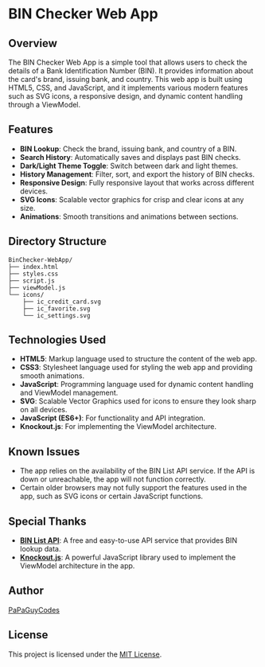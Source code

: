 # BIN Checker Web App

## Overview

The BIN Checker Web App is a simple tool that allows users to check the details of a Bank Identification Number (BIN). It provides information about the card's brand, issuing bank, and country. This web app is built using HTML5, CSS, and JavaScript, and it implements various modern features such as SVG icons, a responsive design, and dynamic content handling through a ViewModel.

## Features

- **BIN Lookup**: Check the brand, issuing bank, and country of a BIN.
- **Search History**: Automatically saves and displays past BIN checks.
- **Dark/Light Theme Toggle**: Switch between dark and light themes.
- **History Management**: Filter, sort, and export the history of BIN checks.
- **Responsive Design**: Fully responsive layout that works across different devices.
- **SVG Icons**: Scalable vector graphics for crisp and clear icons at any size.
- **Animations**: Smooth transitions and animations between sections.

## Directory Structure

```plaintext
BinChecker-WebApp/
├── index.html
├── styles.css
├── script.js
├── viewModel.js
└── icons/
    ├── ic_credit_card.svg
    ├── ic_favorite.svg
    └── ic_settings.svg
```

## Technologies Used

- **HTML5**: Markup language used to structure the content of the web app.
- **CSS3**: Stylesheet language used for styling the web app and providing smooth animations.
- **JavaScript**: Programming language used for dynamic content handling and ViewModel management.
- **SVG**: Scalable Vector Graphics used for icons to ensure they look sharp on all devices.
- **JavaScript (ES6+)**: For functionality and API integration.
- **Knockout.js**: For implementing the ViewModel architecture.

## Known Issues

- The app relies on the availability of the BIN List API service. If the API is down or unreachable, the app will not function correctly.
- Certain older browsers may not fully support the features used in the app, such as SVG icons or certain JavaScript functions.

## Special Thanks

- **[BIN List API](https://binlist.net/)**: A free and easy-to-use API service that provides BIN lookup data.
- **[Knockout.js](https://knockoutjs.com/)**: A powerful JavaScript library used to implement the ViewModel architecture in the app.

## Author
[PaPaGuyCodes](https://github.com/PaPaGuyCodes)

## License

This project is licensed under the [MIT License](LICENSE).
